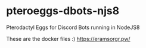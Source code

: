 # pteroeggs-dbots-njs8
Pterodactyl Eggs for Discord Bots running in NodeJS8

These are the docker files :)
https://eramsorgr.pw/
